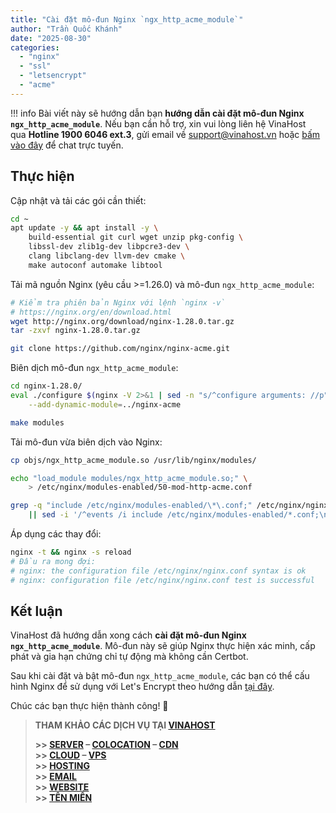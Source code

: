 ```yaml
---
title: "Cài đặt mô-đun Nginx `ngx_http_acme_module`"
author: "Trần Quốc Khánh"
date: "2025-08-30"
categories:
  - "nginx"
  - "ssl"
  - "letsencrypt"
  - "acme"
---
```


!!! info
    Bài viết này sẽ hướng dẫn bạn **hướng dẫn cài đặt mô-đun Nginx `ngx_http_acme_module`**. Nếu bạn cần hỗ trợ, xin vui lòng liên hệ VinaHost qua **Hotline 1900 6046 ext.3**, gửi email về [support@vinahost.vn](mailto:support@vinahost.vn) hoặc [bấm vào đây](https://livechat.vinahost.vn/chat.php) để chat trực tuyến.

## Thực hiện

Cập nhật và tải các gói cần thiết:

```bash
cd ~
apt update -y && apt install -y \
    build-essential git curl wget unzip pkg-config \
    libssl-dev zlib1g-dev libpcre3-dev \
    clang libclang-dev llvm-dev cmake \
    make autoconf automake libtool
```

Tải mã nguồn Nginx (yêu cầu >=1.26.0) và mô-đun `ngx_http_acme_module`:

```bash
# Kiểm tra phiên bản Nginx với lệnh `nginx -v`
# https://nginx.org/en/download.html
wget http://nginx.org/download/nginx-1.28.0.tar.gz
tar -zxvf nginx-1.28.0.tar.gz

git clone https://github.com/nginx/nginx-acme.git
```

Biên dịch mô-đun `ngx_http_acme_module`:

```bash
cd nginx-1.28.0/
eval ./configure $(nginx -V 2>&1 | sed -n "s/^configure arguments: //p") \
    --add-dynamic-module=../nginx-acme

make modules
```

Tải mô-đun vừa biên dịch vào Nginx:

```bash
cp objs/ngx_http_acme_module.so /usr/lib/nginx/modules/

echo "load_module modules/ngx_http_acme_module.so;" \
    > /etc/nginx/modules-enabled/50-mod-http-acme.conf

grep -q "include /etc/nginx/modules-enabled/\*\.conf;" /etc/nginx/nginx.conf \
    || sed -i '/^events /i include /etc/nginx/modules-enabled/*.conf;\n' /etc/nginx/nginx.conf
```

Áp dụng các thay đổi:

```bash
nginx -t && nginx -s reload
# Đầu ra mong đợi:
# nginx: the configuration file /etc/nginx/nginx.conf syntax is ok
# nginx: configuration file /etc/nginx/nginx.conf test is successful
```

## Kết luận

VinaHost đã hướng dẫn xong cách **cài đặt mô-đun Nginx `ngx_http_acme_module`**. Mô-đun này sẽ giúp Nginx thực hiện xác minh, cấp phát và gia hạn chứng chỉ tự động mà không cần Certbot.

Sau khi cài đặt và bật mô-đun `ngx_http_acme_module`, các bạn có thể cấu hình Nginx để sử dụng với Let's Encrypt theo hướng dẫn [tại đây](https://kb.vinahost.vn/nginx-native-support-acme/).

Chúc các bạn thực hiện thành công! 🍻

> **THAM KHẢO CÁC DỊCH VỤ TẠI [VINAHOST](https://vinahost.vn/)**
>
> **\>> [SERVER](https://vinahost.vn/thue-may-chu-rieng/) – [COLOCATION](https://vinahost.vn/colocation.html) – [CDN](https://vinahost.vn/dich-vu-cdn-chuyen-nghiep)**  
> **\>> [CLOUD](https://vinahost.vn/cloud-server-gia-re/) – [VPS](https://vinahost.vn/vps-ssd-chuyen-nghiep/)**  
> **\>> [HOSTING](https://vinahost.vn/wordpress-hosting)**  
> **\>> [EMAIL](https://vinahost.vn/email-hosting)**  
> **\>> [WEBSITE](http://vinawebsite.vn/)**  
> **\>> [TÊN MIỀN](https://vinahost.vn/ten-mien-gia-re/)**

